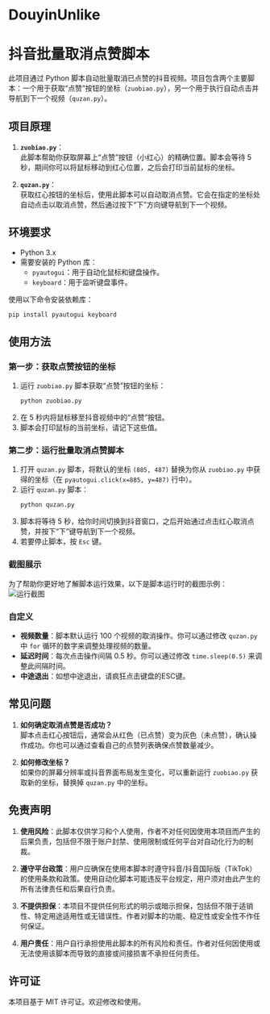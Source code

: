 # DouyinUnlike
# 抖音批量取消点赞脚本

此项目通过 Python 脚本自动批量取消已点赞的抖音视频。项目包含两个主要脚本：一个用于获取“点赞”按钮的坐标（`zuobiao.py`），另一个用于执行自动点击并导航到下一个视频（`quzan.py`）。

## 项目原理

1. **`zuobiao.py`**：  
   此脚本帮助你获取屏幕上“点赞”按钮（小红心）的精确位置。脚本会等待 5 秒，期间你可以将鼠标移动到红心位置，之后会打印当前鼠标的坐标。

2. **`quzan.py`**：  
   获取红心按钮的坐标后，使用此脚本可以自动取消点赞。它会在指定的坐标处自动点击以取消点赞，然后通过按下“下”方向键导航到下一个视频。

## 环境要求

- Python 3.x
- 需要安装的 Python 库：
  - `pyautogui`：用于自动化鼠标和键盘操作。
  - `keyboard`：用于监听键盘事件。

使用以下命令安装依赖库：

```bash
pip install pyautogui keyboard
```

## 使用方法

### 第一步：获取点赞按钮的坐标

1. 运行 `zuobiao.py` 脚本获取“点赞”按钮的坐标：
    ```bash
    python zuobiao.py
    ```
2. 在 5 秒内将鼠标移至抖音视频中的“点赞”按钮。
3. 脚本会打印鼠标的当前坐标，请记下这些值。

### 第二步：运行批量取消点赞脚本

1. 打开 `quzan.py` 脚本，将默认的坐标 `(885, 487)` 替换为你从 `zuobiao.py` 中获得的坐标（在 `pyautogui.click(x=885, y=487)` 行中）。
2. 运行 `quzan.py` 脚本：
    ```bash
    python quzan.py
    ```
3. 脚本将等待 5 秒，给你时间切换到抖音窗口，之后开始通过点击红心取消点赞，并按下“下”键导航到下一个视频。
4. 若要停止脚本，按 `Esc` 键。

### 截图展示

为了帮助你更好地了解脚本运行效果，以下是脚本运行时的截图示例：  
![运行截图](https://kk.clock8863.com/d/one/%E5%9B%BE%E5%BA%8A/blog/quzan.png)

### 自定义

- **视频数量**：脚本默认运行 100 个视频的取消操作。你可以通过修改 `quzan.py` 中 `for` 循环的数字来调整处理视频的数量。
- **延迟时间**：每次点击操作间隔 0.5 秒。你可以通过修改 `time.sleep(0.5)` 来调整此间隔时间。
- **中途退出**：如想中途退出，请疯狂点击键盘的ESC键。

## 常见问题

1. **如何确定取消点赞是否成功？**  
   脚本点击红心按钮后，通常会从红色（已点赞）变为灰色（未点赞），确认操作成功。你也可以通过查看自己的点赞列表确保点赞数量减少。

2. **如何修改坐标？**  
   如果你的屏幕分辨率或抖音界面布局发生变化，可以重新运行 `zuobiao.py` 获取新的坐标，替换掉 `quzan.py` 中的坐标。

## 免责声明

1. **使用风险**：此脚本仅供学习和个人使用，作者不对任何因使用本项目而产生的后果负责，包括但不限于账户封禁、使用限制或任何平台对自动化行为的制裁。

2. **遵守平台政策**：用户应确保在使用本脚本时遵守抖音/抖音国际版（TikTok）的使用条款和政策。使用自动化脚本可能违反平台规定，用户须对由此产生的所有法律责任和后果自行负责。

3. **不提供担保**：本项目不提供任何形式的明示或暗示担保，包括但不限于适销性、特定用途适用性或无错误性。作者对脚本的功能、稳定性或安全性不作任何保证。

4. **用户责任**：用户自行承担使用此脚本的所有风险和责任。作者对任何因使用或无法使用该脚本而导致的直接或间接损害不承担任何责任。

## 许可证

本项目基于 MIT 许可证。欢迎修改和使用。
